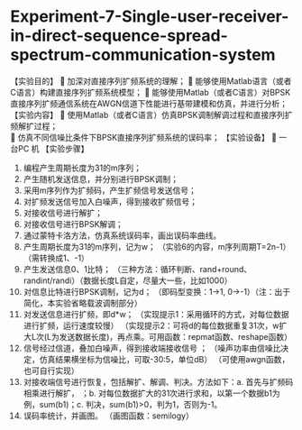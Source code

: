 # Experiment-7-Single-user-receiver-in-direct-sequence-spread-spectrum-communication-system
【实验目的】 
	加深对直接序列扩频系统的理解；
	能够使用Matlab语言（或者C语言）构建直接序列扩频系统模型；
	能够使用Matlab（或者C语言）对BPSK直接序列扩频通信系统在AWGN信道下性能进行基带建模和仿真，并进行分析；
【实验内容】
	使用Matlab（或者C语言）仿真BPSK调制解调过程和直接序列扩频解扩过程；    
	仿真不同信噪比条件下BPSK直接序列扩频系统的误码率；
【实验设备】
	一台PC 机
【实验步骤】
1.	编程产生周期长度为31的m序列；
2.	产生随机发送信息，并分别进行BPSK调制；
3.	采用m序列作为扩频码，产生扩频信号发送信号；
4.	对扩频发送信号加入白噪声，得到接收扩频信号；
5.	对接收信号进行解扩；
6.	对接收信号进行BPSK解调；
7.	通过蒙特卡洛方法，仿真系统误码率，画出误码率曲线。
1.	产生周期长度为31的m序列，记为w；
（实验6的内容，m序列周期T=2n-1）（需转换成1、-1）
2.	产生发送信息0、1比特；
（三种方法：循环判断、rand+round、randint/randi）（数据长度L自定，尽量大一些，比如1000）
3.	对信息比特进行BPSK调制，记为d；
（即码型变换：1→1, 0→-1）（注：出于简化，本实验省略载波调制部分）
4.	对发送信息进行扩频，即d*w；
（实现提示1：采用循环的方式，对每位数据进行扩频，运行速度较慢）
（实现提示2：可将d的每位数据重复31次，w扩大L次(L为发送数据长度)，再点乘。可用函数：repmat函数、reshape函数）
5.	信号经过信道，叠加白噪声，得到接收端接收信号 ；
（噪声功率由信噪比决定，仿真结果横坐标为信噪比，可取-30:5，单位dB）
（可使用awgn函数，也可自行实现）
6.	对接收端信号进行恢复，包括解扩、解调、判决。方法如下：a. 首先与扩频码相乘进行解扩， ；b. 对每位数据扩大的31次进行求和，以第一个数据b1为例，sum(b1)；c. 判决，sum(b1)>0，判为1，否则为-1。
7.	误码率统计，并画图。
（画图函数：semilogy）
